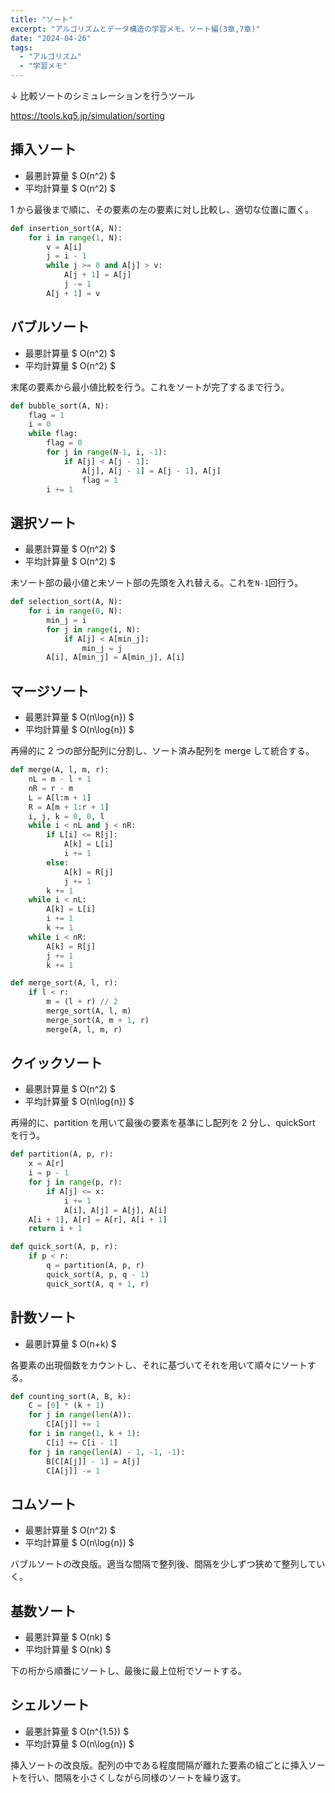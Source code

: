 ```yaml
---
title: "ソート"
excerpt: "アルゴリズムとデータ構造の学習メモ。ソート編(3章,7章)"
date: "2024-04-26"
tags:
  - "アルゴリズム"
  - "学習メモ"
---
```


↓ 比較ソートのシミュレーションを行うツール

https://tools.kq5.jp/simulation/sorting

## 挿入ソート

- 最悪計算量 $ O(n^2) $
- 平均計算量 $ O(n^2) $

1 から最後まで順に、その要素の左の要素に対し比較し、適切な位置に置く。

```python
def insertion_sort(A, N):
    for i in range(1, N):
        v = A[i]
        j = i - 1
        while j >= 0 and A[j] > v:
            A[j + 1] = A[j]
            j -= 1
        A[j + 1] = v
```

## バブルソート

- 最悪計算量 $ O(n^2) $
- 平均計算量 $ O(n^2) $

末尾の要素から最小値比較を行う。これをソートが完了するまで行う。

```python
def bubble_sort(A, N):
    flag = 1
    i = 0
    while flag:
        flag = 0
        for j in range(N-1, i, -1):
            if A[j] < A[j - 1]:
                A[j], A[j - 1] = A[j - 1], A[j]
                flag = 1
        i += 1
```

## 選択ソート

- 最悪計算量 $ O(n^2) $
- 平均計算量 $ O(n^2) $

未ソート部の最小値と未ソート部の先頭を入れ替える。これを`N-1`回行う。

```python
def selection_sort(A, N):
    for i in range(0, N):
        min_j = i
        for j in range(i, N):
            if A[j] < A[min_j]:
                min_j = j
        A[i], A[min_j] = A[min_j], A[i]
```

## マージソート

- 最悪計算量 $ O(n\log{n}) $
- 平均計算量 $ O(n\log{n}) $

再帰的に 2 つの部分配列に分割し、ソート済み配列を merge して統合する。

```python
def merge(A, l, m, r):
    nL = m - l + 1
    nR = r - m
    L = A[l:m + 1]
    R = A[m + 1:r + 1]
    i, j, k = 0, 0, l
    while i < nL and j < nR:
        if L[i] <= R[j]:
            A[k] = L[i]
            i += 1
        else:
            A[k] = R[j]
            j += 1
        k += 1
    while i < nL:
        A[k] = L[i]
        i += 1
        k += 1
    while i < nR:
        A[k] = R[j]
        j += 1
        k += 1

def merge_sort(A, l, r):
    if l < r:
        m = (l + r) // 2
        merge_sort(A, l, m)
        merge_sort(A, m + 1, r)
        merge(A, l, m, r)
```

## クイックソート

- 最悪計算量 $ O(n^2) $
- 平均計算量 $ O(n\log{n}) $

再帰的に、partition を用いて最後の要素を基準にし配列を 2 分し、quickSort を行う。

```python
def partition(A, p, r):
    x = A[r]
    i = p - 1
    for j in range(p, r):
        if A[j] <= x:
            i += 1
            A[i], A[j] = A[j], A[i]
    A[i + 1], A[r] = A[r], A[i + 1]
    return i + 1

def quick_sort(A, p, r):
    if p < r:
        q = partition(A, p, r)
        quick_sort(A, p, q - 1)
        quick_sort(A, q + 1, r)
```

## 計数ソート

- 最悪計算量 $ O(n+k) $

各要素の出現個数をカウントし、それに基づいてそれを用いて順々にソートする。

```python
def counting_sort(A, B, k):
    C = [0] * (k + 1)
    for j in range(len(A)):
        C[A[j]] += 1
    for i in range(1, k + 1):
        C[i] += C[i - 1]
    for j in range(len(A) - 1, -1, -1):
        B[C[A[j]] - 1] = A[j]
        C[A[j]] -= 1
```

## コムソート

- 最悪計算量 $ O(n^2) $
- 平均計算量 $ O(n\log{n}) $

バブルソートの改良版。適当な間隔で整列後、間隔を少しずつ狭めて整列していく。

## 基数ソート

- 最悪計算量 $ O(nk) $
- 平均計算量 $ O(nk) $

下の桁から順番にソートし、最後に最上位桁でソートする。

## シェルソート

- 最悪計算量 $ O(n^{1.5}) $
- 平均計算量 $ O(n\log{n}) $

挿入ソートの改良版。配列の中である程度間隔が離れた要素の組ごとに挿入ソートを行い、間隔を小さくしながら同様のソートを繰り返す。
